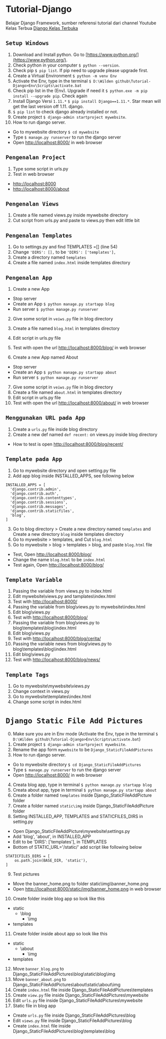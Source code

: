 # Tutorial-Django

Belajar Django Framework, sumber referensi tutorial dari channel Youtube Kelas Terbua [Django Kelas Terbuka](https://www.youtube.com/watch?v=hPXNP1NoVNQ&list=PLZS-MHyEIRo6p_RwsWntxMO5QAqIHHHld&index=1)

## `Setup Windows`

1. Download and Install python. Go to [https://www.python.org/](https://www.python.org/).
2. Check python in your computer `$ python --version`.
3. Check pip `$ pip list`. If pip need to upgrade please upgrade first.
4. Create a Virtual Environment `$ python -m venv Env`
5. Activate the Env, type in the terminal `$ D:\Wilden github\Tutorial-Django>Env\Scripts\activate.bat`
6. Check pip list in the (Env). Upgrade if need it `$ python.exe -m pip install --upgrade pip`. Check again
7. Install Django Versi `1.11.*` `$ pip install Django==1.11.*`. Star mean will get the last version off 1.11. django.
8. `$ pip list` to check django already installed or not.
9. Create project `$ django-admin startproject mywebsite`.
10. How to run django server.

- Go to mywebsite directory `$ cd mywebsite`
- Type `$ manage.py runserver` to run the django server
- Open [http://localhost:8000/](http://localhost:8000/) in web browser

## `Pengenalan Project`

1. Type some script in urls.py
2. Test in web browser

- [http://localhost:8000](http://localhost:8000)
- [http://localhost:8000/about](http://localhost:8000/about)

## `Pengenalan Views`

1. Create a file named views.py inside mywebsite directory
2. Cut script from urls.py and paste to views.py then edit little bit

## `Pengenalan Templates`

1. Go to settings.py and find TEMPLATES =[] (line 54)
2. Change `'DIRS': [],` to be `'DIRS': ['templates'],`
3. Create a directory named `templates`
4. Create a file named `index.html` inside templates directory

## `Pengenalan App`

1. Create a new App

- Stop server
- Create an App `$ python manage.py startapp blog`
- Run server `$ python manage.py runserver`

2. Give some script in `veiws.py` file in blog directory
3. Create a file named `blog.html` in templates directory
4. Edit script in urls.py file
5. Test with open the url [http://localhost:8000/blog/](http://localhost:8000/blog/) in web browser

6. Create a new App named About

- Stop server
- Create an App `$ python manage.py startapp about`
- Run server `$ python manage.py runserver`

7. Give some script in `veiws.py` file in blog directory
8. Create a file named `about.html` in templates directory
9. Edit script in urls.py file
10. Test with open the url [http://localhost:8000/about/](http://localhost:8000/about/) in web browser

## `Menggunakan URL pada App`

1. Create a `urls.py` file inside blog directory
2. Create a new def named `def recent:` on views.py inside blog directory

- How to test is open [http://localhost:8000/blog/recent/](http://localhost:8000/blog/recent/)

## `Template pada App`

1. Go to mywebsite directory and open setting.py file
2. Add app blog inside INSTALLED_APPS, see following below

```
INSTALLED_APPS = [
  'django.contrib.admin',
  'django.contrib.auth',
  'django.contrib.contenttypes',
  'django.contrib.sessions',
  'django.contrib.messages',
  'django.contrib.staticfiles',
  'blog',
]
```

3. Go to blog directory > Create a new directory named `templates` and Create a new directory `blog` inside templates directory
4. Go to mywebsite > templates, and Cut `blog.html`
5. Go to mywebsite > blog > templates > blog, and paste `blog.html` file

- Test, Open [http://localhost:8000/blog/](http://localhost:8000/blog/)
- Change the name `blog.html` to be `index.html`
- Test again, Open [http://localhost:8000/blog/](http://localhost:8000/blog/)

## `Template Variable`

1. Passing the variable from views.py to index.html
2. Edit mywebsite\views.py and tamplates\index.html
3. Test with [http://localhost:8000/](http://localhost:8000/)
4. Passing the variable from blog\views.py to mywebsite\index.html
5. Edit blog\views.py
6. Test with [http://localhost:8000/blog/](http://localhost:8000/blog/)
7. Passing the variable from blog\views.py to blog\templates\blog\index.html
8. Edit blog\views.py
9. Test with [http://localhost:8000/blog/cerita/](http://localhost:8000/blog/cerita/)
10. Passing the variable news from blog\views.py to blog\templates\blog\index.html
11. Edit blog\views.py
12. Test with [http://localhost:8000/blog/news/](http://localhost:8000/blog/news/)

## `Template Tags`

1. Go to mywebsite\mywebsite\views.py
2. Change context in views.py
3. Go to mywebsite\templates\index.html
4. Change some script in index.html

# `Django Static File Add Pictures`

0. Make sure you are in Env mode (Activate the Env, type in the terminal `$ D:\Wilden github\Tutorial-Django>Env\Scripts\activate.bat`)
1. Create project `$ django-admin startproject mywebsite`.
2. Rename the app form `mywebsite` to be `Django_StaticFileAddPictures`
3. How to run django server.

- Go to mywebsite directory `$ cd Django_StaticFileAddPictures`
- Type `$ manage.py runserver` to run the django server
- Open [http://localhost:8000/](http://localhost:8000/) in web browser

4. Creata blog app, type in terminal `$ python manage.py startapp blog`
5. Creata about app, type in terminal `$ python manage.py startapp about`
6. Create a folder named `templates` inside Django_StaticFileAddPicture folder
7. Create a folder named `static\img` inside Django_StaticFileAddPicture folder
8. Setting INSTALLED_APP, TEMPLATES and STATICFILES_DIRS in setting.py

- Open Django_StaticFileAddPicture\mywebsite\settings.py
- Add 'blog', 'about', in INSTALLED_APP
- Edit to be 'DIRS': ['templates'], in TEMPLATES
- Bottom of STATIC_URL='/static/' add script like following below

```
STATICFILES_DIRS = [
    os.path.join(BASE_DIR, 'static'),
]
```

9. Test pictures

- Move the banner_home.png to folder static\img\banner_home.png
- Open [http://localhost:8000/static/img/banner_home.png](http://localhost:8000/static/img/banner_home.png) in web browser

10. Create folder inside blog app so look like this

- static
  - \blog
    - \img
- templates

11. Create folder inside about app so look like this

- static
  - \about
    - \img
- templates

12. Move `banner_blog.png` to Django_StaticFileAddPictures\blog\static\blog\img
13. Move `banner_about.png` to Django_StaticFileAddPictures\about\static\about\img
14. Create `index.html` file inside Django_StaticFileAddPictures\templates
15. Create `view.py` file inside Django_StaticFileAddPictures\mywebsite
16. Edit `urls.py` file inside Django_StaticFileAddPictures\mywebsite
17. Static file in blog app

- Create `urls.py` file inside Django_StaticFileAddPictures\blog
- Edit `views.py` file inside Django_StaticFileAddPictures\blog
- Create `index.html` file inside Django_StaticFileAddPictures\blog\templates\blog
